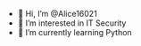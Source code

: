 - 👋 Hi, I’m @Alice16021
- 👀 I’m interested in IT Security 
- 🌱 I’m currently learning Python

<!---
Alice16021/Alice16021 is a ✨ special ✨ repository because its `README.md` (this file) appears on your GitHub profile.
You can click the Preview link to take a look at your changes.
--->
